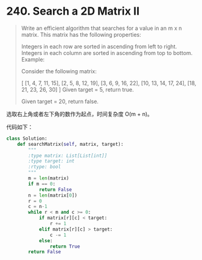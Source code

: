 # 240. Search a 2D Matrix II

> Write an efficient algorithm that searches for a value in an m x n matrix. This matrix has the following properties:
>
> Integers in each row are sorted in ascending from left to right.
> Integers in each column are sorted in ascending from top to bottom.
> Example:
>
> Consider the following matrix:
>
> [
>   [1,   4,  7, 11, 15],
>   [2,   5,  8, 12, 19],
>   [3,   6,  9, 16, 22],
>   [10, 13, 14, 17, 24],
>   [18, 21, 23, 26, 30]
> ]
> Given target = 5, return true.
>
> Given target = 20, return false.
>

选取右上角或者左下角的数作为起点，时间复杂度 O(m + n)。

代码如下：

```python
class Solution:
    def searchMatrix(self, matrix, target):
        """
        :type matrix: List[List[int]]
        :type target: int
        :rtype: bool
        """
        m = len(matrix)
        if m == 0:
            return False
        n = len(matrix[0])
        r = 0
        c = n-1
        while r < m and c >= 0:
            if matrix[r][c] < target:
                r += 1
            elif matrix[r][c] > target:
                c -= 1
            else:
                return True
        return False
```

